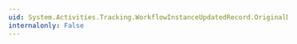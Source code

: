 ```yaml
---
uid: System.Activities.Tracking.WorkflowInstanceUpdatedRecord.OriginalDefinitionIdentity
internalonly: False
---
```

